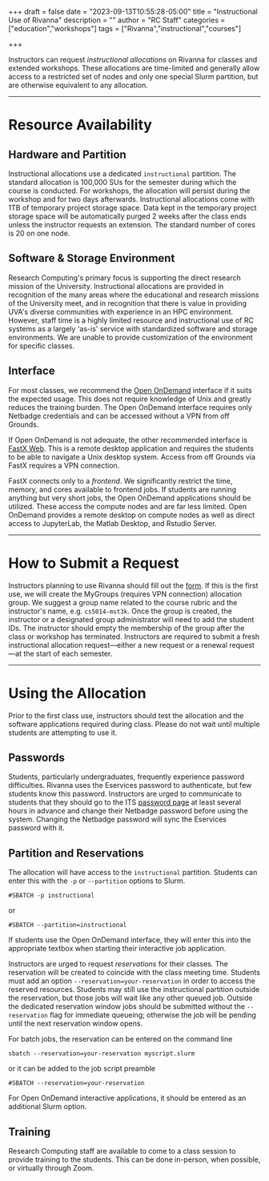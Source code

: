 +++
draft = false
date = "2023-09-13T10:55:28-05:00"
title = "Instructional Use of Rivanna"
description = ""
author = "RC Staff"
categories = ["education","workshops"]
tags = ["Rivanna","instructional","courses"]

+++

Instructors can request _instructional allocations_ on Rivanna for classes and extended workshops.  These allocations are time-limited and generally allow access to a restricted set of nodes and only one special Slurm partition, but are otherwise equivalent to any allocation.

- - -

# Resource Availability

## Hardware and Partition

Instructional allocations use a dedicated `instructional` partition.  The standard allocation is 100,000 SUs for the semester during which the course is conducted.  For workshops, the allocation will persist during the workshop and for two days afterwards.  Instructional allocations come with 1TB of temporary project storage space. Data kept in the temporary project storage space will be automatically purged 2 weeks after the class ends unless the instructor requests an extension. The standard number of cores is 20 on one node.

## Software & Storage Environment

Research Computing's primary focus is supporting the direct research mission of the University. Instructional allocations are provided in recognition of the many areas where the educational and research missions of the University meet, and in recognition that there is value in providing UVA's diverse communities with experience in an HPC environment. However, staff time is a highly limited resource and instructional use of RC systems as a largely 'as-is' service with standardized software and storage environments. We are unable to provide customization of the environment for specific classes.

## Interface

For most classes, we recommend the [Open OnDemand](https://www.rc.virginia.edu/userinfo/rivanna/ood/overview/) interface if it suits the expected usage.  This does not require knowledge of Unix and greatly reduces the training burden.  The Open OnDemand interface requires only Netbadge credentials and can be accessed without a VPN from off Grounds.

If Open OnDemand is not adequate, the other recommended interface is [FastX Web](https://www.rc.virginia.edu/userinfo/rivanna/logintools/fastx/).  This is a remote desktop application and requires the students to be able to navigate a Unix desktop system.  Access from off Grounds via FastX requires a VPN connection.

FastX connects only to a *frontend*.  We significantly restrict the time, memory, and cores available to frontend jobs.  If students are running anything but very short jobs, the Open OnDemand applications should be utilized.  These access the compute nodes and are far less limited.  Open OnDemand provides a remote desktop on compute nodes as well as direct access to JupyterLab, the Matlab Desktop, and Rstudio Server.

- - -

# How to Submit a Request

Instructors planning to use Rivanna should fill out the [form](https://www.rc.virginia.edu/form/allocation-instructional).  If this is the first use, we will create the MyGroups (requires VPN connection) allocation group.  We suggest a group name related to the course rubric and the instructor's name, e.g. `cs5014-mst3k`.  Once the group is created, the instructor or a designated group administrator will need to add the student IDs.  The instructor should empty the membership of the group after the class or workshop has terminated. Instructors are required to submit a fresh instructional allocation request—either a new request or a renewal request—at the start of each semester. 

- - -

# Using the Allocation

Prior to the first class use, instructors should test the allocation and the software applications required during class.  Please do not wait until multiple students are attempting to use it.  

## Passwords
Students, particularly undergraduates, frequently experience password difficulties.  Rivanna uses the Eservices password to authenticate, but few students know this password.  Instructors are urged to communicate to students that they should go to the ITS [password page](https://virginia.service-now.com/its?id=itsweb_services&category_id=869613f3db9fc7c0f032f1f51d9619ce) at least several hours in advance and change their Netbadge password before using the system.  Changing the Netbadge password will sync the Eservices password with it.

## Partition and Reservations

The allocation will have access to the `instructional` partition.  Students can enter this with the `-p` or `--partition` options to Slurm.
```
#SBATCH -p instructional
```
or
```
#SBATCH --partition=instructional
```
If students use the Open OnDemand interface, they will enter this into the appropriate textbox when starting their interactive job application.

Instructors are urged to request *reservations* for their classes.  The reservation will be created to coincide with the class meeting time.  Students must add an option `--reservation=your-reservation` in order to access the reserved resources.  Students may still use the instructional partition outside the reservation, but those jobs will wait like any other queued job. Outside the dedicated reservation window jobs should be submitted without the `--reservation` flag for immediate queueing; otherwise the job will be pending until the next reservation window opens.

For batch jobs, the reservation can be entered on the command line
```
sbatch --reservation=your-reservation myscript.slurm
```
or it can be added to the job script preamble
```
#SBATCH --reservation=your-reservation
```
For Open OnDemand interactive applications, it should be entered as an additional Slurm option.

## Training
Research Computing staff are available to come to a class session to provide training to the students.  This can be done in-person, when possible, or virtually through Zoom.  
